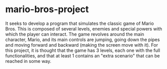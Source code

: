 # mario-bros-project
It seeks to develop a program that simulates the classic game of Mario Bros. This is composed of several levels, enemies and special powers with which the player can interact. The game revolves around the main character, Mario, and its main controls are jumping, going down the pipes and moving forward and backward (making the screen move with it). For this project, it is thought that the game has 3 levels, each one with the full functionalities, and that at least 1 contains an "extra scenario" that can be reached in some way.
